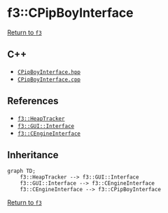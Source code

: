 # f3::CPipBoyInterface

[Return to `f3`](/docs/f3.md)

## C++

- [`CPipBoyInterface.hpp`](/c++/include/CPipBoyInterface.hpp)
- [`CPipBoyInterface.cpp`](/c++/source/CPipBoyInterface.cpp)

## References

- [`f3::HeapTracker`](/docs/f3/HeapTracker.md)
- [`f3::GUI::Interface`](/docs/f3/GUI/Interface.md)
- [`f3::CEngineInterface`](/docs/f3/CEngineInterface.md)

## Inheritance

```mermaid
graph TD;
    f3::HeapTracker --> f3::GUI::Interface
    f3::GUI::Interface --> f3::CEngineInterface
    f3::CEngineInterface --> f3::CPipBoyInterface
```

[Return to `f3`](/docs/f3.md)